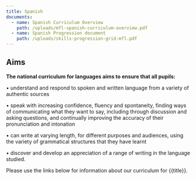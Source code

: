```yaml
---
title: Spanish
documents:
  - name: Spanish Curriculum Overview
    path: /uploads/mfl-spanish-curriculum-overview.pdf
  - name: Spanish Progression document
    path: /uploads/skills-progression-grid-mfl.pdf
---
```

## Aims

**The national curriculum for languages aims to ensure that all pupils:**


•	understand and respond to spoken and written language from a variety of authentic sources 


•	speak with increasing confidence, fluency and spontaneity, finding ways of communicating what they want to say, including through discussion and asking questions, and continually improving the accuracy of their pronunciation and intonation 


•	can write at varying length, for different purposes and audiences, using the variety of grammatical structures that they have learnt 


•	discover and develop an appreciation of a range of writing in the language studied.

Please use the links below for information about our curriculum for {{title}}.